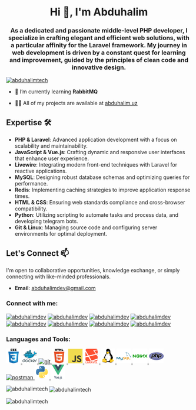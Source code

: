 <h1 align="center">Hi 👋, I'm Abduhalim</h1>
<h3 align="center">As a dedicated and passionate middle-level PHP developer, I specialize in crafting elegant and efficient web solutions, with a particular affinity for the Laravel framework. My journey in web development is driven by a constant quest for learning and improvement, guided by the principles of clean code and innovative design.</h3>

<p align="left"> <a href="https://github.com/ryo-ma/github-profile-trophy"><img src="https://github-profile-trophy.vercel.app/?username=abduhalimtech" alt="abduhalimtech" /></a> </p>

- 🌱 I’m currently learning **RabbitMQ**

- 👨‍💻 All of my projects are available at [abduhalim.uz](abduhalim.uz)

## Expertise 🛠️

- **PHP & Laravel**: Advanced application development with a focus on scalability and maintainability.
- **JavaScript & Vue.js**: Crafting dynamic and responsive user interfaces that enhance user experience.
- **Livewire**: Integrating modern front-end techniques with Laravel for reactive applications.
- **MySQL**: Designing robust database schemas and optimizing queries for performance.
- **Redis**: Implementing caching strategies to improve application response times.
- **HTML & CSS**: Ensuring web standards compliance and cross-browser compatibility.
- **Python**: Utilizing scripting to automate tasks and process data, and developing telegram bots.
- **Git & Linux**: Managing source code and configuring server environments for optimal deployment.

## Let's Connect 📫

I'm open to collaborative opportunities, knowledge exchange, or simply connecting with like-minded professionals.

- **Email**: [abduhalimdev@gmail.com](mailto:abduhalimdev@gmail.com)

<h3 align="left">Connect with me:</h3>
<p align="left">
<a href="https://dev.to/abduhalimdev" target="blank"><img align="center" src="https://raw.githubusercontent.com/rahuldkjain/github-profile-readme-generator/master/src/images/icons/Social/devto.svg" alt="abduhalimdev" height="30" width="40" /></a>
<a href="https://twitter.com/abduhalimdev" target="blank"><img align="center" src="https://raw.githubusercontent.com/rahuldkjain/github-profile-readme-generator/master/src/images/icons/Social/twitter.svg" alt="abduhalimdev" height="30" width="40" /></a>
<a href="https://linkedin.com/in/abduhalimdev" target="blank"><img align="center" src="https://raw.githubusercontent.com/rahuldkjain/github-profile-readme-generator/master/src/images/icons/Social/linked-in-alt.svg" alt="abduhalimdev" height="30" width="40" /></a>
<a href="https://stackoverflow.com/users/abduhalimdev" target="blank"><img align="center" src="https://raw.githubusercontent.com/rahuldkjain/github-profile-readme-generator/master/src/images/icons/Social/stack-overflow.svg" alt="abduhalimdev" height="30" width="40" /></a>
<a href="https://fb.com/abduhalimdev" target="blank"><img align="center" src="https://raw.githubusercontent.com/rahuldkjain/github-profile-readme-generator/master/src/images/icons/Social/facebook.svg" alt="abduhalimdev" height="30" width="40" /></a>
<a href="https://instagram.com/abduhalimdev" target="blank"><img align="center" src="https://raw.githubusercontent.com/rahuldkjain/github-profile-readme-generator/master/src/images/icons/Social/instagram.svg" alt="abduhalimdev" height="30" width="40" /></a>
<a href="https://www.youtube.com/c/abduhalimdev" target="blank"><img align="center" src="https://raw.githubusercontent.com/rahuldkjain/github-profile-readme-generator/master/src/images/icons/Social/youtube.svg" alt="abduhalimdev" height="30" width="40" /></a>
<a href="https://www.leetcode.com/abduhalimdev" target="blank"><img align="center" src="https://raw.githubusercontent.com/rahuldkjain/github-profile-readme-generator/master/src/images/icons/Social/leet-code.svg" alt="abduhalimdev" height="30" width="40" /></a>
</p>

<h3 align="left">Languages and Tools:</h3>
<p align="left"> <a href="https://www.w3schools.com/css/" target="_blank" rel="noreferrer"> <img src="https://raw.githubusercontent.com/devicons/devicon/master/icons/css3/css3-original-wordmark.svg" alt="css3" width="40" height="40"/> </a> <a href="https://www.docker.com/" target="_blank" rel="noreferrer"> <img src="https://raw.githubusercontent.com/devicons/devicon/master/icons/docker/docker-original-wordmark.svg" alt="docker" width="40" height="40"/> </a> <a href="https://git-scm.com/" target="_blank" rel="noreferrer"> <img src="https://www.vectorlogo.zone/logos/git-scm/git-scm-icon.svg" alt="git" width="40" height="40"/> </a> <a href="https://www.w3.org/html/" target="_blank" rel="noreferrer"> <img src="https://raw.githubusercontent.com/devicons/devicon/master/icons/html5/html5-original-wordmark.svg" alt="html5" width="40" height="40"/> </a> <a href="https://developer.mozilla.org/en-US/docs/Web/JavaScript" target="_blank" rel="noreferrer"> <img src="https://raw.githubusercontent.com/devicons/devicon/master/icons/javascript/javascript-original.svg" alt="javascript" width="40" height="40"/> </a> <a href="https://laravel.com/" target="_blank" rel="noreferrer"> <img src="https://raw.githubusercontent.com/devicons/devicon/master/icons/laravel/laravel-plain-wordmark.svg" alt="laravel" width="40" height="40"/> </a> <a href="https://www.linux.org/" target="_blank" rel="noreferrer"> <img src="https://raw.githubusercontent.com/devicons/devicon/master/icons/linux/linux-original.svg" alt="linux" width="40" height="40"/> </a> <a href="https://www.mysql.com/" target="_blank" rel="noreferrer"> <img src="https://raw.githubusercontent.com/devicons/devicon/master/icons/mysql/mysql-original-wordmark.svg" alt="mysql" width="40" height="40"/> </a> <a href="https://www.nginx.com" target="_blank" rel="noreferrer"> <img src="https://raw.githubusercontent.com/devicons/devicon/master/icons/nginx/nginx-original.svg" alt="nginx" width="40" height="40"/> </a> <a href="https://www.php.net" target="_blank" rel="noreferrer"> <img src="https://raw.githubusercontent.com/devicons/devicon/master/icons/php/php-original.svg" alt="php" width="40" height="40"/> </a> <a href="https://postman.com" target="_blank" rel="noreferrer"> <img src="https://www.vectorlogo.zone/logos/getpostman/getpostman-icon.svg" alt="postman" width="40" height="40"/> </a> <a href="https://www.python.org" target="_blank" rel="noreferrer"> <img src="https://raw.githubusercontent.com/devicons/devicon/master/icons/python/python-original.svg" alt="python" width="40" height="40"/> </a> <a href="https://vuejs.org/" target="_blank" rel="noreferrer"> <img src="https://raw.githubusercontent.com/devicons/devicon/master/icons/vuejs/vuejs-original-wordmark.svg" alt="vuejs" width="40" height="40"/> </a> </p>

<p><img align="left" src="https://github-readme-stats.vercel.app/api/top-langs?username=abduhalimtech&show_icons=true&locale=en&layout=compact" alt="abduhalimtech" /></p>

<p>&nbsp;<img align="center" src="https://github-readme-stats.vercel.app/api?username=abduhalimtech&show_icons=true&locale=en" alt="abduhalimtech" /></p>

<p><img align="center" src="https://github-readme-streak-stats.herokuapp.com/?user=abduhalimtech&" alt="abduhalimtech" /></p>
